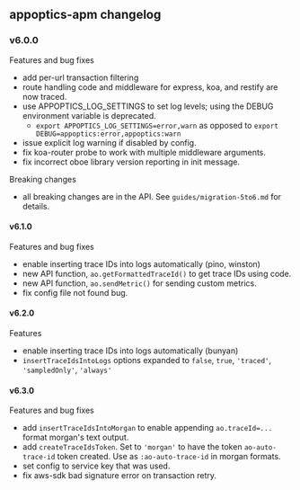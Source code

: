 ## appoptics-apm changelog

### v6.0.0

Features and bug fixes
- add per-url transaction filtering
- route handling code and middleware for express, koa, and restify are now traced.
- use APPOPTICS_LOG_SETTINGS to set log levels; using the DEBUG environment variable is deprecated.
    - `export APPOPTICS_LOG_SETTINGS=error,warn` as opposed to `export DEBUG=appoptics:error,appoptics:warn`
- issue explicit log warning if disabled by config.
- fix koa-router probe to work with multiple middleware arguments.
- fix incorrect oboe library version reporting in init message.

Breaking changes
- all breaking changes are in the API. See `guides/migration-5to6.md` for details.

#### v6.1.0

Features and bug fixes
- enable inserting trace IDs into logs automatically (pino, winston)
- new API function, `ao.getFormattedTraceId()` to get trace IDs using code.
- new API function, `ao.sendMetric()` for sending custom metrics.
- fix config file not found bug.

#### v6.2.0

Features
- enable inserting trace IDs into logs automatically (bunyan)
- `insertTraceIdsIntoLogs` options expanded to `false`, `true`, `'traced'`, `'sampledOnly'`, `'always'`

#### v6.3.0

Features and bug fixes
- add `insertTraceIdsIntoMorgan` to enable appending `ao.traceId=...` format morgan's text output.
- add `createTraceIdsToken`. Set to `'morgan'` to have the token `ao-auto-trace-id` token created. Use as `:ao-auto-trace-id` in morgan formats.
- set config to service key that was used.
- fix aws-sdk bad signature error on transaction retry.

